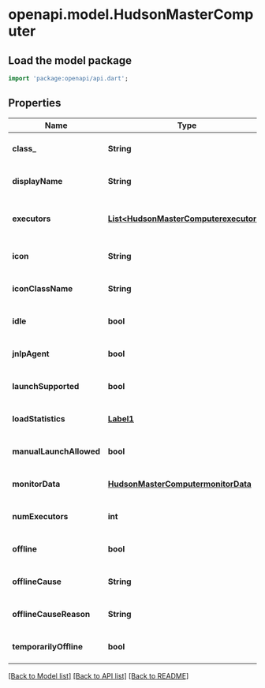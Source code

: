 # openapi.model.HudsonMasterComputer

## Load the model package
```dart
import 'package:openapi/api.dart';
```

## Properties
Name | Type | Description | Notes
------------ | ------------- | ------------- | -------------
**class_** | **String** |  | [optional] [default to null]
**displayName** | **String** |  | [optional] [default to null]
**executors** | [**List&lt;HudsonMasterComputerexecutors&gt;**](HudsonMasterComputerexecutors.md) |  | [optional] [default to const []]
**icon** | **String** |  | [optional] [default to null]
**iconClassName** | **String** |  | [optional] [default to null]
**idle** | **bool** |  | [optional] [default to null]
**jnlpAgent** | **bool** |  | [optional] [default to null]
**launchSupported** | **bool** |  | [optional] [default to null]
**loadStatistics** | [**Label1**](Label1.md) |  | [optional] [default to null]
**manualLaunchAllowed** | **bool** |  | [optional] [default to null]
**monitorData** | [**HudsonMasterComputermonitorData**](HudsonMasterComputermonitorData.md) |  | [optional] [default to null]
**numExecutors** | **int** |  | [optional] [default to null]
**offline** | **bool** |  | [optional] [default to null]
**offlineCause** | **String** |  | [optional] [default to null]
**offlineCauseReason** | **String** |  | [optional] [default to null]
**temporarilyOffline** | **bool** |  | [optional] [default to null]

[[Back to Model list]](../README.md#documentation-for-models) [[Back to API list]](../README.md#documentation-for-api-endpoints) [[Back to README]](../README.md)


